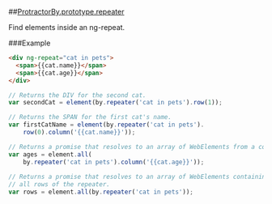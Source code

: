 ##[ProtractorBy.prototype.repeater](https://github.com/angular/protractor/blob/master/lib/locators.js#L231)

Find elements inside an ng-repeat.


###Example

```html
<div ng-repeat="cat in pets">
  <span>{{cat.name}}</span>
  <span>{{cat.age}}</span>
</div>
```

```javascript
// Returns the DIV for the second cat.
var secondCat = element(by.repeater('cat in pets').row(1));

// Returns the SPAN for the first cat's name.
var firstCatName = element(by.repeater('cat in pets').
    row(0).column('{{cat.name}}'));

// Returns a promise that resolves to an array of WebElements from a column
var ages = element.all(
    by.repeater('cat in pets').column('{{cat.age}}'));
    
// Returns a promise that resolves to an array of WebElements containing
// all rows of the repeater.
var rows = element.all(by.repeater('cat in pets'));
```





